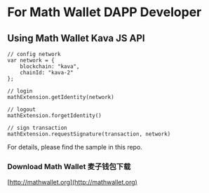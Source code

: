 # For Math Wallet DAPP Developer

## Using Math Wallet Kava JS API


```
// config network
var network = {
    blockchain: "kava",
    chainId: "kava-2"
};

// login
mathExtension.getIdentity(network)

// logout
mathExtension.forgetIdentity()

// sign transaction
mathExtension.requestSignature(transaction, network)
```

For details, please find the sample in this repo.

### Download Math Wallet 麦子钱包下载

[http://mathwallet.org](http://mathwallet.org)


